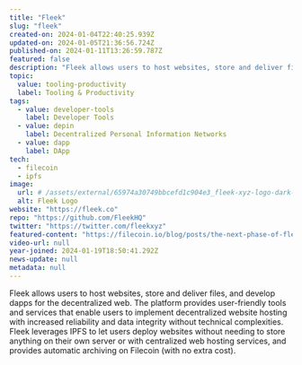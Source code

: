 ```yaml
---
title: "Fleek"
slug: "fleek"
created-on: 2024-01-04T22:40:25.939Z
updated-on: 2024-01-05T21:36:56.724Z
published-on: 2024-01-11T13:26:59.787Z
featured: false
description: "Fleek ​​allows users to host websites, store and deliver files, and develop dapps for the decentralized web."
topic:
  value: tooling-productivity
  label: Tooling & Productivity
tags:
  - value: developer-tools
    label: Developer Tools
  - value: depin
    label: Decentralized Personal Information Networks
  - value: dapp
    label: DApp
tech:
  - filecoin
  - ipfs
image:
  url: # /assets/external/65974a30749bbcefd1c904e3_fleek-xyz-logo-dark-866fe3a5fd4b25673eebd25c841bfe30.png
  alt: Fleek Logo
website: "https://fleek.co"
repo: "https://github.com/FleekHQ"
twitter: "https://twitter.com/fleekxyz"
featured-content: "https://filecoin.io/blog/posts/the-next-phase-of-fleek-with-filecoin/"
video-url: null
year-joined: 2024-01-19T18:50:41.292Z
news-update: null
metadata: null
---
```


Fleek ​​allows users to host websites, store and deliver files, and develop dapps for the decentralized web. The platform provides user-friendly tools and services that enable users to implement decentralized website hosting with increased reliability and data integrity without technical complexities. Fleek leverages IPFS to let users deploy websites without needing to store anything on their own server or with centralized web hosting services, and provides automatic archiving on Filecoin (with no extra cost).
